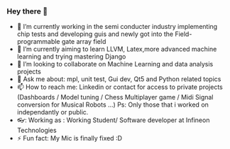 ### Hey there  👋


- 🔭 I’m currently working in the semi conducter industry implementing chip tests and developing guis and newly got into the Field-programmable gate array field
- 🌱 I’m currently aiming to learn LLVM, Latex,more advanced machine learning and trying mastering Django
- 👯 I’m looking to collaborate on Machine Learning and data analysis projects
- 💬 Ask me about: mpl, unit test, Gui dev, Qt5 and Python related topics  
- 📫 How to reach me: Linkedin or contact for access to private projects 
                       (Dashboards / Model tuning / Chess Multiplayer game / Midi Signal conversion for Musical Robots ...)
                       Ps: Only those that i worked on independantly or public.
- 👓: Working as : Working Student/ Software developer at Infineon Technologies
- ⚡ Fun fact: My Mic is finally fixed :D 

